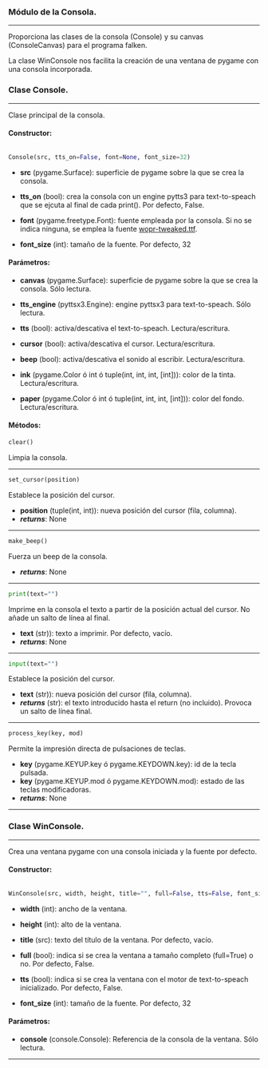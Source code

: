 
### Módulo de la Consola.
---

Proporciona las clases de la consola (Console) y su canvas (ConsoleCanvas) para el programa falken.

La clase WinConsole nos facilita la creación de una ventana de pygame con una
consola incorporada.

### Clase Console.
---

Clase principal de la consola.

#### Constructor:

```python

Console(src, tts_on=False, font=None, font_size=32)
```

- **src** (pygame.Surface): superficie de pygame sobre la que se crea la consola.

- **tts_on** (bool): crea la consola con un engine pytts3 para text-to-speach que
        se ejcuta al final de cada print(). Por defecto, False.

- **font** (pygame.freetype.Font): fuente empleada por la consola. Si no se indica
        ninguna, se emplea la fuente [wopr-tweaked.ttf](https://fontstruct.com/fontstructions/show/1854233/wopr-terminal-1).

- **font_size** (int): tamaño de la fuente. Por defecto, 32


#### Parámetros:

- **canvas** (pygame.Surface): superficie de pygame sobre la que se crea la consola. Sólo lectura.

- **tts\_engine** (pyttsx3.Engine): engine pyttsx3 para text-to-speach. Sólo
  lectura.

- **tts** (bool): activa/descativa el text-to-speach. Lectura/escritura.

- **cursor** (bool): activa/descativa el cursor. Lectura/escritura.

- **beep** (bool): activa/descativa el sonido al escribir. Lectura/escritura.

- **ink** (pygame.Color ó int ó tuple(int, int, int, [int])): color de la tinta. Lectura/escritura.

- **paper** (pygame.Color ó int ó tuple(int, int, int, [int])): color del fondo. Lectura/escritura.


#### Métodos:

```python
clear() 
```
Limpia la consola.  

---

```python
set_cursor(position) 
```
Establece la posición del cursor.

- **position** (tuple(int, int)): nueva posición del cursor (fila, columna).
- **_returns_**: None

---

```python
make_beep() 
```
Fuerza un beep de la consola.

- **_returns_**: None

---

```python
print(text="") 
```
Imprime en la consola el texto a partir de la posición actual del cursor. No
añade un salto de línea al final.

- **text** (str)): texto a imprimir. Por defecto, vacío.
- **_returns_**: None

---

```python
input(text="") 
```
Establece la posición del cursor.

- **text** (str)): nueva posición del cursor (fila, columna).
- **_returns_** (str): el texto introducido hasta el return (no incluido).
  Provoca un salto de línea final.

---

```python
process_key(key, mod) 
```
Permite la impresión directa de pulsaciones de teclas. 

- **key** (pygame.KEYUP.key ó pygame.KEYDOWN.key): id de la tecla pulsada.
- **key** (pygame.KEYUP.mod ó pygame.KEYDOWN.mod): estado de las teclas
  modificadoras.
- **_returns_**: None

---

### Clase WinConsole.
---

Crea una ventana pygame con una consola iniciada y la fuente por defecto.

#### Constructor:

```python

WinConsole(src, width, height, title="", full=False, tts=False, font_size=32)
```

- **width** (int): ancho de la ventana.

- **height** (int): alto de la ventana.

- **title** (src): texto del título de la ventana. Por defecto, vacío.

- **full** (bool): indica si se crea la ventana a tamaño completo (full=True) o no. Por defecto, False.

- **tts** (bool): indica si se crea la ventana con el motor de text-to-speach inicializado. Por defecto, False.

- **font_size** (int): tamaño de la fuente. Por defecto, 32


#### Parámetros:

- **console** (console.Console): Referencia de la consola de la ventana. Sólo lectura.

---

